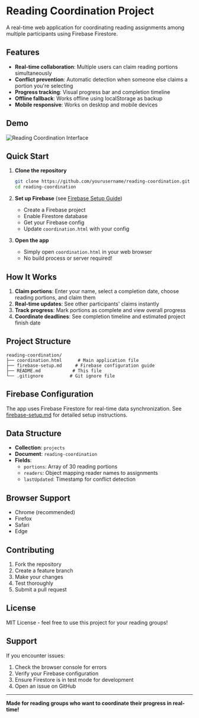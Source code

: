 # Reading Coordination Project

A real-time web application for coordinating reading assignments among multiple participants using Firebase Firestore.

## Features

- **Real-time collaboration**: Multiple users can claim reading portions simultaneously
- **Conflict prevention**: Automatic detection when someone else claims a portion you're selecting
- **Progress tracking**: Visual progress bar and completion timeline
- **Offline fallback**: Works offline using localStorage as backup
- **Mobile responsive**: Works on desktop and mobile devices

## Demo

![Reading Coordination Interface](https://via.placeholder.com/800x400/4bbf73/ffffff?text=Reading+Coordination+Project)

## Quick Start

1. **Clone the repository**
   ```bash
   git clone https://github.com/yourusername/reading-coordination.git
   cd reading-coordination
   ```

2. **Set up Firebase** (see [Firebase Setup Guide](firebase-setup.md))
   - Create a Firebase project
   - Enable Firestore database
   - Get your Firebase config
   - Update `coordination.html` with your config

3. **Open the app**
   - Simply open `coordination.html` in your web browser
   - No build process or server required!

## How It Works

1. **Claim portions**: Enter your name, select a completion date, choose reading portions, and claim them
2. **Real-time updates**: See other participants' claims instantly
3. **Track progress**: Mark portions as complete and view overall progress
4. **Coordinate deadlines**: See completion timeline and estimated project finish date

## Project Structure

```
reading-coordination/
├── coordination.html      # Main application file
├── firebase-setup.md     # Firebase configuration guide
├── README.md            # This file
└── .gitignore          # Git ignore file
```

## Firebase Configuration

The app uses Firebase Firestore for real-time data synchronization. See [firebase-setup.md](firebase-setup.md) for detailed setup instructions.

## Data Structure

- **Collection**: `projects`
- **Document**: `reading-coordination`
- **Fields**:
  - `portions`: Array of 30 reading portions
  - `readers`: Object mapping reader names to assignments
  - `lastUpdated`: Timestamp for conflict detection

## Browser Support

- Chrome (recommended)
- Firefox
- Safari
- Edge

## Contributing

1. Fork the repository
2. Create a feature branch
3. Make your changes
4. Test thoroughly
5. Submit a pull request

## License

MIT License - feel free to use this project for your reading groups!

## Support

If you encounter issues:
1. Check the browser console for errors
2. Verify your Firebase configuration
3. Ensure Firestore is in test mode for development
4. Open an issue on GitHub

---

**Made for reading groups who want to coordinate their progress in real-time!**